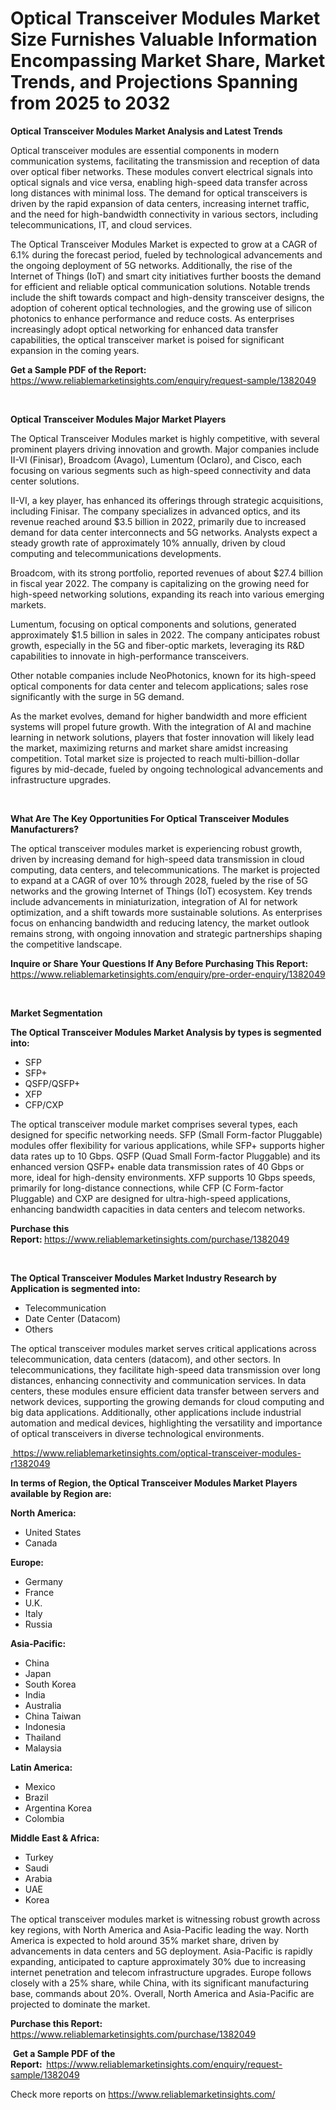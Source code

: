 <p><h1>Optical Transceiver Modules Market Size Furnishes Valuable Information Encompassing Market Share, Market Trends, and Projections Spanning from 2025 to 2032</h1></p><p><strong>Optical Transceiver Modules Market Analysis and Latest Trends</strong></p>
<p><p>Optical transceiver modules are essential components in modern communication systems, facilitating the transmission and reception of data over optical fiber networks. These modules convert electrical signals into optical signals and vice versa, enabling high-speed data transfer across long distances with minimal loss. The demand for optical transceivers is driven by the rapid expansion of data centers, increasing internet traffic, and the need for high-bandwidth connectivity in various sectors, including telecommunications, IT, and cloud services.</p><p>The Optical Transceiver Modules Market is expected to grow at a CAGR of 6.1% during the forecast period, fueled by technological advancements and the ongoing deployment of 5G networks. Additionally, the rise of the Internet of Things (IoT) and smart city initiatives further boosts the demand for efficient and reliable optical communication solutions. Notable trends include the shift towards compact and high-density transceiver designs, the adoption of coherent optical technologies, and the growing use of silicon photonics to enhance performance and reduce costs. As enterprises increasingly adopt optical networking for enhanced data transfer capabilities, the optical transceiver market is poised for significant expansion in the coming years.</p></p>
<p><strong>Get a Sample PDF of the Report:&nbsp;</strong> <a href="https://www.reliablemarketinsights.com/enquiry/request-sample/1382049?utm_campaign=3584&utm_medium=2&utm_source=Github&utm_content=ia&utm_term=08042025&utm_id=optical-transceiver-modules">https://www.reliablemarketinsights.com/enquiry/request-sample/1382049</a></p>
<p>&nbsp;</p>
<p><strong>Optical Transceiver Modules Major Market Players</strong></p>
<p><p>The Optical Transceiver Modules market is highly competitive, with several prominent players driving innovation and growth. Major companies include II-VI (Finisar), Broadcom (Avago), Lumentum (Oclaro), and Cisco, each focusing on various segments such as high-speed connectivity and data center solutions. </p><p>II-VI, a key player, has enhanced its offerings through strategic acquisitions, including Finisar. The company specializes in advanced optics, and its revenue reached around $3.5 billion in 2022, primarily due to increased demand for data center interconnects and 5G networks. Analysts expect a steady growth rate of approximately 10% annually, driven by cloud computing and telecommunications developments.</p><p>Broadcom, with its strong portfolio, reported revenues of about $27.4 billion in fiscal year 2022. The company is capitalizing on the growing need for high-speed networking solutions, expanding its reach into various emerging markets.</p><p>Lumentum, focusing on optical components and solutions, generated approximately $1.5 billion in sales in 2022. The company anticipates robust growth, especially in the 5G and fiber-optic markets, leveraging its R&D capabilities to innovate in high-performance transceivers.</p><p>Other notable companies include NeoPhotonics, known for its high-speed optical components for data center and telecom applications; sales rose significantly with the surge in 5G demand.</p><p>As the market evolves, demand for higher bandwidth and more efficient systems will propel future growth. With the integration of AI and machine learning in network solutions, players that foster innovation will likely lead the market, maximizing returns and market share amidst increasing competition. Total market size is projected to reach multi-billion-dollar figures by mid-decade, fueled by ongoing technological advancements and infrastructure upgrades.</p></p>
<p>&nbsp;</p>
<p><strong>What Are The Key Opportunities For Optical Transceiver Modules Manufacturers?</strong></p>
<p><p>The optical transceiver modules market is experiencing robust growth, driven by increasing demand for high-speed data transmission in cloud computing, data centers, and telecommunications. The market is projected to expand at a CAGR of over 10% through 2028, fueled by the rise of 5G networks and the growing Internet of Things (IoT) ecosystem. Key trends include advancements in miniaturization, integration of AI for network optimization, and a shift towards more sustainable solutions. As enterprises focus on enhancing bandwidth and reducing latency, the market outlook remains strong, with ongoing innovation and strategic partnerships shaping the competitive landscape.</p></p>
<p><strong>Inquire or Share Your Questions If Any Before Purchasing This Report:</strong> <a href="https://www.reliablemarketinsights.com/enquiry/pre-order-enquiry/1382049?utm_campaign=3584&utm_medium=2&utm_source=Github&utm_content=ia&utm_term=08042025&utm_id=optical-transceiver-modules">https://www.reliablemarketinsights.com/enquiry/pre-order-enquiry/1382049</a></p>
<p>&nbsp;</p>
<p><strong>Market Segmentation</strong></p>
<p><strong>The Optical Transceiver Modules Market Analysis by types is segmented into:</strong></p>
<p><ul><li>SFP</li><li>SFP+</li><li>QSFP/QSFP+</li><li>XFP</li><li>CFP/CXP</li></ul></p>
<p><p>The optical transceiver module market comprises several types, each designed for specific networking needs. SFP (Small Form-factor Pluggable) modules offer flexibility for various applications, while SFP+ supports higher data rates up to 10 Gbps. QSFP (Quad Small Form-factor Pluggable) and its enhanced version QSFP+ enable data transmission rates of 40 Gbps or more, ideal for high-density environments. XFP supports 10 Gbps speeds, primarily for long-distance connections, while CFP (C Form-factor Pluggable) and CXP are designed for ultra-high-speed applications, enhancing bandwidth capacities in data centers and telecom networks.</p></p>
<p><strong>Purchase this Report:&nbsp;</strong><a href="https://www.reliablemarketinsights.com/purchase/1382049?utm_campaign=3584&utm_medium=2&utm_source=Github&utm_content=ia&utm_term=08042025&utm_id=optical-transceiver-modules">https://www.reliablemarketinsights.com/purchase/1382049</a></p>
<p>&nbsp;</p>
<p><strong>The Optical Transceiver Modules Market Industry Research by Application is segmented into:</strong></p>
<p><ul><li>Telecommunication</li><li>Date Center (Datacom)</li><li>Others</li></ul></p>
<p><p>The optical transceiver modules market serves critical applications across telecommunication, data centers (datacom), and other sectors. In telecommunications, they facilitate high-speed data transmission over long distances, enhancing connectivity and communication services. In data centers, these modules ensure efficient data transfer between servers and network devices, supporting the growing demands for cloud computing and big data applications. Additionally, other applications include industrial automation and medical devices, highlighting the versatility and importance of optical transceivers in diverse technological environments.</p></p>
<p><a href="https://www.reliablemarketinsights.com/optical-transceiver-modules-r1382049?utm_campaign=3584&utm_medium=2&utm_source=Github&utm_content=ia&utm_term=08042025&utm_id=optical-transceiver-modules">&nbsp;https://www.reliablemarketinsights.com/optical-transceiver-modules-r1382049</a></p>
<p><strong>In terms of Region, the Optical Transceiver Modules Market Players available by Region are:</strong></p>
<p>
    <p> <strong> North America: </strong>
        <ul>
            <li>United States</li>
            <li>Canada</li>
        </ul>
        </p> 
    <p> <strong> Europe: </strong>
        <ul>
            <li>Germany</li>
            <li>France</li>
            <li>U.K.</li>
            <li>Italy</li>
            <li>Russia</li>
        </ul>
        </p> 
    <p> <strong> Asia-Pacific: </strong>
        <ul>
            <li>China</li>
            <li>Japan</li>
            <li>South Korea</li>
            <li>India</li>
            <li>Australia</li>
            <li>China Taiwan</li>
            <li>Indonesia</li>
            <li>Thailand</li>
            <li>Malaysia</li>
        </ul>
        </p> 
    <p> <strong> Latin America: </strong>
        <ul>
            <li>Mexico</li>
            <li>Brazil</li>
            <li>Argentina Korea</li>
            <li>Colombia</li>
        </ul>
        </p> 
    <p> <strong> Middle East & Africa: </strong>
        <ul>
            <li>Turkey</li>
            <li>Saudi</li>
            <li>Arabia</li>
            <li>UAE</li>
            <li>Korea</li>
        </ul>
    </p>
    </p>
<p><p>The optical transceiver modules market is witnessing robust growth across key regions, with North America and Asia-Pacific leading the way. North America is expected to hold around 35% market share, driven by advancements in data centers and 5G deployment. Asia-Pacific is rapidly expanding, anticipated to capture approximately 30% due to increasing internet penetration and telecom infrastructure upgrades. Europe follows closely with a 25% share, while China, with its significant manufacturing base, commands about 20%. Overall, North America and Asia-Pacific are projected to dominate the market.</p></p>
<p><strong>Purchase this Report: </strong><a href="https://www.reliablemarketinsights.com/purchase/1382049?utm_campaign=3584&utm_medium=2&utm_source=Github&utm_content=ia&utm_term=08042025&utm_id=optical-transceiver-modules">https://www.reliablemarketinsights.com/purchase/1382049</a></p>
<p>&nbsp;<strong>Get a Sample PDF of the Report:&nbsp;&nbsp;</strong><a href="https://www.reliablemarketinsights.com/enquiry/request-sample/1382049?utm_campaign=3584&utm_medium=2&utm_source=Github&utm_content=ia&utm_term=08042025&utm_id=optical-transceiver-modules">https://www.reliablemarketinsights.com/enquiry/request-sample/1382049</a></p>
<p><strong></strong></p>
<p>Check more reports on <a href="https://www.reliablemarketinsights.com/?utm_campaign=3584&utm_medium=2&utm_source=Github&utm_content=ia&utm_term=08042025&utm_id=optical-transceiver-modules">https://www.reliablemarketinsights.com/</a></p>